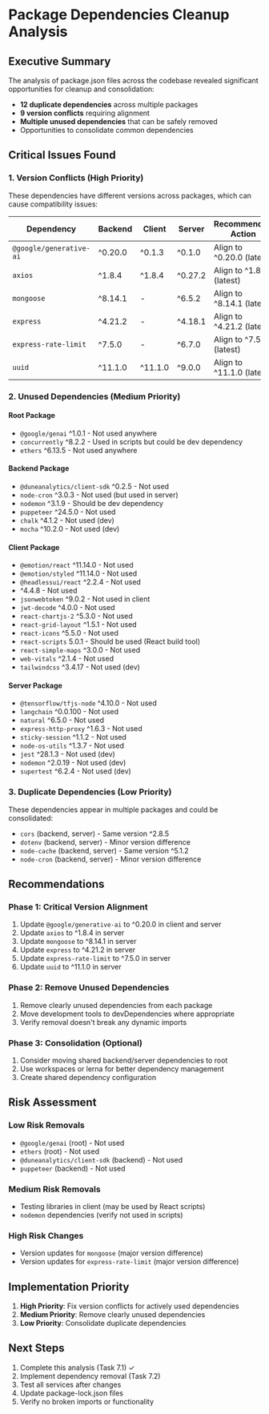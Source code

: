 # Package Dependencies Cleanup Analysis

## Executive Summary

The analysis of package.json files across the codebase revealed significant opportunities for cleanup and consolidation:

- **12 duplicate dependencies** across multiple packages
- **9 version conflicts** requiring alignment
- **Multiple unused dependencies** that can be safely removed
- Opportunities to consolidate common dependencies

## Critical Issues Found

### 1. Version Conflicts (High Priority)

These dependencies have different versions across packages, which can cause compatibility issues:

| Dependency | Backend | Client | Server | Recommended Action |
|------------|---------|--------|--------|-------------------|
| `@google/generative-ai` | ^0.20.0 | ^0.1.3 | ^0.1.0 | Align to ^0.20.0 (latest) |
| `axios` | ^1.8.4 | ^1.8.4 | ^0.27.2 | Align to ^1.8.4 (latest) |
| `mongoose` | ^8.14.1 | - | ^6.5.2 | Align to ^8.14.1 (latest) |
| `express` | ^4.21.2 | - | ^4.18.1 | Align to ^4.21.2 (latest) |
| `express-rate-limit` | ^7.5.0 | - | ^6.7.0 | Align to ^7.5.0 (latest) |
| `uuid` | ^11.1.0 | ^11.1.0 | ^9.0.0 | Align to ^11.1.0 (latest) |

### 2. Unused Dependencies (Medium Priority)

#### Root Package
- `@google/genai` ^1.0.1 - Not used anywhere
- `concurrently` ^8.2.2 - Used in scripts but could be dev dependency
- `ethers` ^6.13.5 - Not used anywhere

#### Backend Package
- `@duneanalytics/client-sdk` ^0.2.5 - Not used
- `node-cron` ^3.0.3 - Not used (but used in server)
- `nodemon` ^3.1.9 - Should be dev dependency
- `puppeteer` ^24.5.0 - Not used
- `chalk` ^4.1.2 - Not used (dev)
- `mocha` ^10.2.0 - Not used (dev)

#### Client Package
- `@emotion/react` ^11.14.0 - Not used
- `@emotion/styled` ^11.14.0 - Not used
- `@headlessui/react` ^2.2.4 - Not used
- <!-- BROKEN REFERENCE: `chart.js` --> ^4.4.8 - Not used
- `jsonwebtoken` ^9.0.2 - Not used in client
- `jwt-decode` ^4.0.0 - Not used
- `react-chartjs-2` ^5.3.0 - Not used
- `react-grid-layout` ^1.5.1 - Not used
- `react-icons` ^5.5.0 - Not used
- `react-scripts` 5.0.1 - Should be used (React build tool)
- `react-simple-maps` ^3.0.0 - Not used
- `web-vitals` ^2.1.4 - Not used
- `tailwindcss` ^3.4.17 - Not used (dev)

#### Server Package
- `@tensorflow/tfjs-node` ^4.10.0 - Not used
- `langchain` ^0.0.100 - Not used
- `natural` ^6.5.0 - Not used
- `express-http-proxy` ^1.6.3 - Not used
- `sticky-session` ^1.1.2 - Not used
- `node-os-utils` ^1.3.7 - Not used
- `jest` ^28.1.3 - Not used (dev)
- `nodemon` ^2.0.19 - Not used (dev)
- `supertest` ^6.2.4 - Not used (dev)

### 3. Duplicate Dependencies (Low Priority)

These dependencies appear in multiple packages and could be consolidated:

- `cors` (backend, server) - Same version ^2.8.5
- `dotenv` (backend, server) - Minor version difference
- `node-cache` (backend, server) - Same version ^5.1.2
- `node-cron` (backend, server) - Minor version difference

## Recommendations

### Phase 1: Critical Version Alignment
1. Update `@google/generative-ai` to ^0.20.0 in client and server
2. Update `axios` to ^1.8.4 in server
3. Update `mongoose` to ^8.14.1 in server
4. Update `express` to ^4.21.2 in server
5. Update `express-rate-limit` to ^7.5.0 in server
6. Update `uuid` to ^11.1.0 in server

### Phase 2: Remove Unused Dependencies
1. Remove clearly unused dependencies from each package
2. Move development tools to devDependencies where appropriate
3. Verify removal doesn't break any dynamic imports

### Phase 3: Consolidation (Optional)
1. Consider moving shared backend/server dependencies to root
2. Use workspaces or lerna for better dependency management
3. Create shared dependency configuration

## Risk Assessment

### Low Risk Removals
- `@google/genai` (root) - Not used
- `ethers` (root) - Not used
- `@duneanalytics/client-sdk` (backend) - Not used
- `puppeteer` (backend) - Not used

### Medium Risk Removals
- Testing libraries in client (may be used by React scripts)
- `nodemon` dependencies (verify not used in scripts)

### High Risk Changes
- Version updates for `mongoose` (major version difference)
- Version updates for `express-rate-limit` (major version difference)

## Implementation Priority

1. **High Priority**: Fix version conflicts for actively used dependencies
2. **Medium Priority**: Remove clearly unused dependencies
3. **Low Priority**: Consolidate duplicate dependencies

## Next Steps

1. Complete this analysis (Task 7.1) ✓
2. Implement dependency removal (Task 7.2)
3. Test all services after changes
4. Update package-lock.json files
5. Verify no broken imports or functionality
